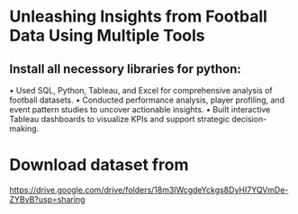 # Unleashing Insights from Football Data Using Multiple Tools
## Install all necessory libraries for python:

• Used SQL, Python, Tableau, and Excel for comprehensive analysis of football datasets. 
• Conducted performance analysis, player profiling, and event pattern studies to uncover actionable 
insights. 
• Built interactive Tableau dashboards to visualize KPIs and support strategic decision-making. 

# Download dataset from
https://drive.google.com/drive/folders/18m3IWcgdeYckgs8DyHI7YQVmDe-ZYBvB?usp=sharing
